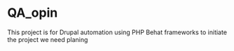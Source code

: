 # QA_opin
This project is for Drupal automation using PHP Behat frameworks
to initiate the project we need planing
